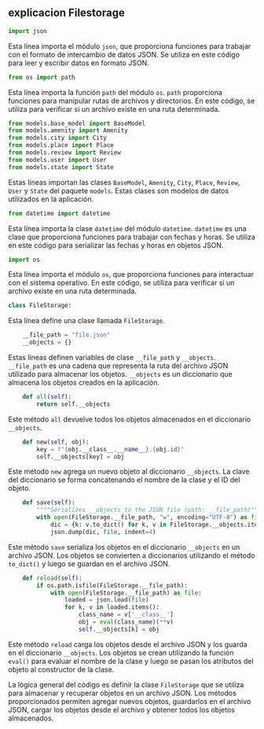 ## explicacion Filestorage 

```python
import json
```
Esta línea importa el módulo `json`, que proporciona funciones para trabajar con el formato de intercambio de datos JSON. Se utiliza en este código para leer y escribir datos en formato JSON.

```python
from os import path
```
Esta línea importa la función `path` del módulo `os`. `path` proporciona funciones para manipular rutas de archivos y directorios. En este código, se utiliza para verificar si un archivo existe en una ruta determinada.

```python
from models.base_model import BaseModel
from models.amenity import Amenity
from models.city import City
from models.place import Place
from models.review import Review
from models.user import User
from models.state import State
```
Estas líneas importan las clases `BaseModel`, `Amenity`, `City`, `Place`, `Review`, `User` y `State` del paquete `models`. Estas clases son modelos de datos utilizados en la aplicación.

```python
from datetime import datetime
```
Esta línea importa la clase `datetime` del módulo `datetime`. `datetime` es una clase que proporciona funciones para trabajar con fechas y horas. Se utiliza en este código para serializar las fechas y horas en objetos JSON.

```python
import os
```
Esta línea importa el módulo `os`, que proporciona funciones para interactuar con el sistema operativo. En este código, se utiliza para verificar si un archivo existe en una ruta determinada.

```python
class FileStorage:
```
Esta línea define una clase llamada `FileStorage`.

```python
    __file_path = "file.json"
    __objects = {}
```
Estas líneas definen variables de clase `__file_path` y `__objects`. `__file_path` es una cadena que representa la ruta del archivo JSON utilizado para almacenar los objetos. `__objects` es un diccionario que almacena los objetos creados en la aplicación.

```python
    def all(self):
        return self.__objects
```
Este método `all` devuelve todos los objetos almacenados en el diccionario `__objects`.

```python
    def new(self, obj):
        key = f"{obj.__class__.__name__}.{obj.id}"
        self.__objects[key] = obj
```
Este método `new` agrega un nuevo objeto al diccionario `__objects`. La clave del diccionario se forma concatenando el nombre de la clase y el ID del objeto.

```python
    def save(self):
        """"Serializes __objects to the JSON file (path: __file_path)"""
        with open(FileStorage.__file_path, "w", encoding="UTF-8") as file:
            dic = {k: v.to_dict() for k, v in FileStorage.__objects.items()}
            json.dump(dic, file, indent=4)
```
Este método `save` serializa los objetos en el diccionario `__objects` en un archivo JSON. Los objetos se convierten a diccionarios utilizando el método `to_dict()` y luego se guardan en el archivo JSON.

```python
    def reload(self):
        if os.path.isfile(FileStorage.__file_path):
            with open(FileStorage.__file_path) as file:
                loaded = json.load(file)
                for k, v in loaded.items():
                    class_name = v['__class__']
                    obj = eval(class_name)(**v)
                    self.__objects[k] = obj
```
Este método `reload` carga los objetos desde el archivo JSON y los guarda en el diccionario `__objects`. Los objetos se crean utilizando la función `eval()` para evaluar el nombre de la clase y luego se pasan los atributos del objeto al constructor de la clase.

La lógica general del código es definir la clase `FileStorage` que se utiliza para almacenar y recuperar objetos en un archivo JSON. Los métodos proporcionados permiten agregar nuevos objetos, guardarlos en el archivo JSON, cargar los objetos desde el archivo y obtener todos los objetos almacenados.